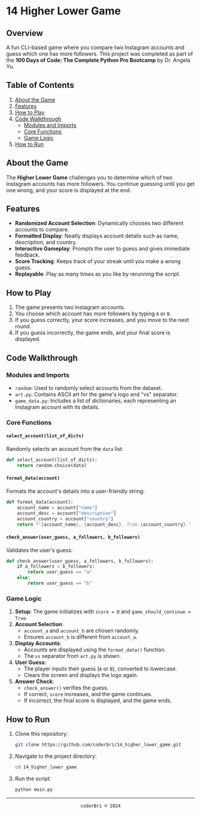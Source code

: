 # 14 Higher Lower Game

## Overview

A fun CLI-based game where you compare two Instagram accounts and guess which one has more followers. This project was completed as part of the **100 Days of Code: The Complete Python Pro Bootcamp** by Dr. Angela Yu.


## Table of Contents
1. [About the Game](#about-the-game)
2. [Features](#features)
3. [How to Play](#how-to-play)
4. [Code Walkthrough](#code-walkthrough)
    - [Modules and Imports](#modules-and-imports)
    - [Core Functions](#core-functions)
    - [Game Logic](#game-logic)
5. [How to Run](#how-to-run)


## About the Game

The **Higher Lower Game** challenges you to determine which of two Instagram accounts has more followers. You continue guessing until you get one wrong, and your score is displayed at the end.


## Features

- **Randomized Account Selection**: Dynamically chooses two different accounts to compare.
- **Formatted Display**: Neatly displays account details such as name, description, and country.
- **Interactive Gameplay**: Prompts the user to guess and gives immediate feedback.
- **Score Tracking**: Keeps track of your streak until you make a wrong guess.
- **Replayable**: Play as many times as you like by rerunning the script.


## How to Play

1. The game presents two Instagram accounts.
2. You choose which account has more followers by typing `A` or `B`.
3. If you guess correctly, your score increases, and you move to the next round.
4. If you guess incorrectly, the game ends, and your final score is displayed.


## Code Walkthrough

### Modules and Imports

- `random`: Used to randomly select accounts from the dataset.
- `art.py`: Contains ASCII art for the game's logo and "vs" separator.
- `game_data.py`: Includes a list of dictionaries, each representing an Instagram account with its details.

### Core Functions

#### `select_account(list_of_dicts)`
Randomly selects an account from the `data` list:
```python
def select_account(list_of_dicts):
    return random.choice(data)
```

#### `format_data(account)`
Formats the account's details into a user-friendly string:
```python
def format_data(account):
    account_name = account["name"]
    account_desc = account["description"]
    account_country = account["country"]
    return f"{account_name}, {account_desc}, from {account_country}."
```

#### `check_answer(user_guess, a_followers, b_followers)`
Validates the user's guess:
```python
def check_answer(user_guess, a_followers, b_followers):
    if a_followers > b_followers:
        return user_guess == "a"
    else:
        return user_guess == "b"
```

### Game Logic

1. **Setup**: The game initializes with `score = 0` and `game_should_continue = True`.
2. **Account Selection**:
   - `account_a` and `account_b` are chosen randomly.
   - Ensures `account_b` is different from `account_a`.
3. **Display Accounts**:
   - Accounts are displayed using the `format_data()` function.
   - The `vs` separator from `art.py` is shown.
4. **User Guess**:
   - The player inputs their guess (`A` or `B`), converted to lowercase.
   - Clears the screen and displays the logo again.
5. **Answer Check**:
   - `check_answer()` verifies the guess.
   - If correct, `score` increases, and the game continues.
   - If incorrect, the final score is displayed, and the game ends.


## How to Run

1. Clone this repository:
   ```bash
   git clone https://github.com/coderbri/14_higher_lower_game.git
   ```
2. Navigate to the project directory:
   ```bash
   cd 14_higher_lower_game
   ```
3. Run the script:
   ```bash
   python main.py
   ```

---
<section align="center">
  <code>coderBri © 2024</code>
</section>
